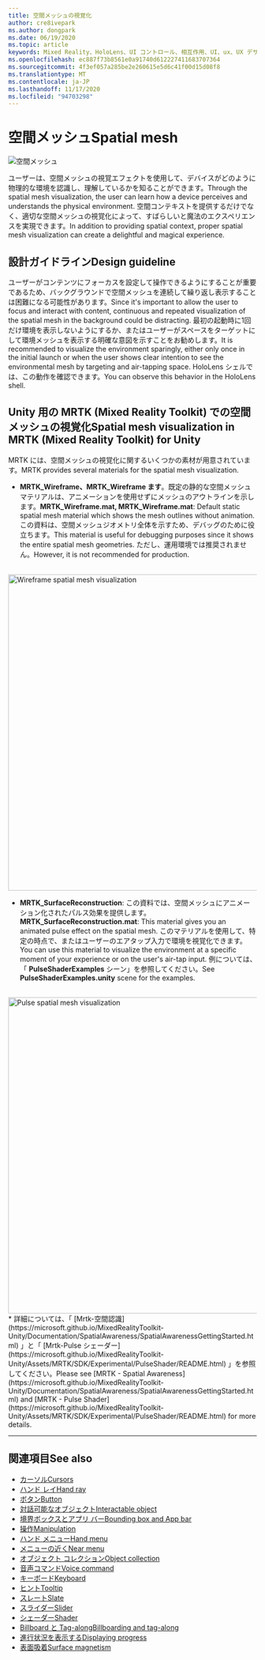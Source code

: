 ```yaml
---
title: 空間メッシュの視覚化
author: cre8ivepark
ms.author: dongpark
ms.date: 06/19/2020
ms.topic: article
keywords: Mixed Reality、HoloLens、UI コントロール、相互作用、UI、ux、UX デザイン、空間 UI、空間相互作用、3D UI、3D UX、mixed reality ヘッドセット、windows mixed reality ヘッドセット、virtual reality ヘッドセット、HoloLens、MRTK、Mixed Reality Toolkit
ms.openlocfilehash: ec887f73b8561e0a91740d612227411683707364
ms.sourcegitcommit: 4f3ef057a285be2e260615e5d6c41f00d15d08f8
ms.translationtype: MT
ms.contentlocale: ja-JP
ms.lasthandoff: 11/17/2020
ms.locfileid: "94703298"
---
```

# <a name="spatial-mesh"></a><span data-ttu-id="32037-103">空間メッシュ</span><span class="sxs-lookup"><span data-stu-id="32037-103">Spatial mesh</span></span>

![空間メッシュ](images/MRTK_PulseShader_SpatialMesh.gif)

<span data-ttu-id="32037-105">ユーザーは、空間メッシュの視覚エフェクトを使用して、デバイスがどのように物理的な環境を認識し、理解しているかを知ることができます。</span><span class="sxs-lookup"><span data-stu-id="32037-105">Through the spatial mesh visualization, the user can learn how a device perceives and understands the physical environment.</span></span> <span data-ttu-id="32037-106">空間コンテキストを提供するだけでなく、適切な空間メッシュの視覚化によって、すばらしいと魔法のエクスペリエンスを実現できます。</span><span class="sxs-lookup"><span data-stu-id="32037-106">In addition to providing spatial context, proper spatial mesh visualization can create a delightful and magical experience.</span></span>  

## <a name="design-guideline"></a><span data-ttu-id="32037-107">設計ガイドライン</span><span class="sxs-lookup"><span data-stu-id="32037-107">Design guideline</span></span>
<span data-ttu-id="32037-108">ユーザーがコンテンツにフォーカスを設定して操作できるようにすることが重要であるため、バックグラウンドで空間メッシュを連続して繰り返し表示することは困難になる可能性があります。</span><span class="sxs-lookup"><span data-stu-id="32037-108">Since it's important to allow the user to focus and interact with content, continuous and repeated visualization of the spatial mesh in the background could be distracting.</span></span> <span data-ttu-id="32037-109">最初の起動時に1回だけ環境を表示しないようにするか、またはユーザーがスペースをターゲットにして環境メッシュを表示する明確な意図を示すことをお勧めします。</span><span class="sxs-lookup"><span data-stu-id="32037-109">It is recommended to visualize the environment sparingly, either only once in the initial launch or when the user shows clear intention to see the environmental mesh by targeting and air-tapping space.</span></span> <span data-ttu-id="32037-110">HoloLens シェルでは、この動作を確認できます。</span><span class="sxs-lookup"><span data-stu-id="32037-110">You can observe this behavior in the HoloLens shell.</span></span>
<br>


## <a name="spatial-mesh-visualization-in-mrtk-mixed-reality-toolkit-for-unity"></a><span data-ttu-id="32037-111">Unity 用の MRTK (Mixed Reality Toolkit) での空間メッシュの視覚化</span><span class="sxs-lookup"><span data-stu-id="32037-111">Spatial mesh visualization in MRTK (Mixed Reality Toolkit) for Unity</span></span>
<span data-ttu-id="32037-112">MRTK には、空間メッシュの視覚化に関するいくつかの素材が用意されています。</span><span class="sxs-lookup"><span data-stu-id="32037-112">MRTK provides several materials for the spatial mesh visualization.</span></span>

- <span data-ttu-id="32037-113">**MRTK_Wireframe、MRTK_Wireframe ます**。既定の静的な空間メッシュマテリアルは、アニメーションを使用せずにメッシュのアウトラインを示します。</span><span class="sxs-lookup"><span data-stu-id="32037-113">**MRTK_Wireframe.mat, MRTK_Wireframe.mat**: Default static spatial mesh material which shows the mesh outlines without animation.</span></span> <span data-ttu-id="32037-114">この資料は、空間メッシュジオメトリ全体を示すため、デバッグのために役立ちます。</span><span class="sxs-lookup"><span data-stu-id="32037-114">This material is useful for debugging purposes since it shows the entire spatial mesh geometries.</span></span> <span data-ttu-id="32037-115">ただし、運用環境では推奨されません。</span><span class="sxs-lookup"><span data-stu-id="32037-115">However, it is not recommended for production.</span></span>
<br>
<img src="images/SurfaceReconstruction.jpg" alt="Wireframe spatial mesh visualization" width="640px">

- <span data-ttu-id="32037-116">**MRTK_SurfaceReconstruction**: この資料では、空間メッシュにアニメーション化されたパルス効果を提供します。</span><span class="sxs-lookup"><span data-stu-id="32037-116">**MRTK_SurfaceReconstruction.mat**: This material gives you an animated pulse effect on the spatial mesh.</span></span> <span data-ttu-id="32037-117">このマテリアルを使用して、特定の時点で、またはユーザーのエアタップ入力で環境を視覚化できます。</span><span class="sxs-lookup"><span data-stu-id="32037-117">You can use this material to visualize the environment at a specific moment of your experience or on the user's air-tap input.</span></span> <span data-ttu-id="32037-118">例については、「 **PulseShaderExamples** シーン」を参照してください。</span><span class="sxs-lookup"><span data-stu-id="32037-118">See **PulseShaderExamples.unity** scene for the examples.</span></span>
<br>
<img src="images/MRTK_SRMesh_Pulse.jpg" alt="Pulse spatial mesh visualization" width="640px">
* <span data-ttu-id="32037-119">詳細については、「 [Mrtk-空間認識](https://microsoft.github.io/MixedRealityToolkit-Unity/Documentation/SpatialAwareness/SpatialAwarenessGettingStarted.html) 」と「 [Mrtk-Pulse シェーダー](https://microsoft.github.io/MixedRealityToolkit-Unity/Assets/MRTK/SDK/Experimental/PulseShader/README.html) 」を参照してください。</span><span class="sxs-lookup"><span data-stu-id="32037-119">Please see [MRTK - Spatial Awareness](https://microsoft.github.io/MixedRealityToolkit-Unity/Documentation/SpatialAwareness/SpatialAwarenessGettingStarted.html) and [MRTK - Pulse Shader](https://microsoft.github.io/MixedRealityToolkit-Unity/Assets/MRTK/SDK/Experimental/PulseShader/README.html) for more details.</span></span>

<br>

---

## <a name="see-also"></a><span data-ttu-id="32037-120">関連項目</span><span class="sxs-lookup"><span data-stu-id="32037-120">See also</span></span>

* [<span data-ttu-id="32037-121">カーソル</span><span class="sxs-lookup"><span data-stu-id="32037-121">Cursors</span></span>](cursors.md)
* [<span data-ttu-id="32037-122">ハンド レイ</span><span class="sxs-lookup"><span data-stu-id="32037-122">Hand ray</span></span>](point-and-commit.md)
* [<span data-ttu-id="32037-123">ボタン</span><span class="sxs-lookup"><span data-stu-id="32037-123">Button</span></span>](button.md)
* [<span data-ttu-id="32037-124">対話可能なオブジェクト</span><span class="sxs-lookup"><span data-stu-id="32037-124">Interactable object</span></span>](interactable-object.md)
* [<span data-ttu-id="32037-125">境界ボックスとアプリ バー</span><span class="sxs-lookup"><span data-stu-id="32037-125">Bounding box and App bar</span></span>](app-bar-and-bounding-box.md)
* [<span data-ttu-id="32037-126">操作</span><span class="sxs-lookup"><span data-stu-id="32037-126">Manipulation</span></span>](direct-manipulation.md)
* [<span data-ttu-id="32037-127">ハンド メニュー</span><span class="sxs-lookup"><span data-stu-id="32037-127">Hand menu</span></span>](hand-menu.md)
* [<span data-ttu-id="32037-128">メニューの近く</span><span class="sxs-lookup"><span data-stu-id="32037-128">Near menu</span></span>](near-menu.md)
* [<span data-ttu-id="32037-129">オブジェクト コレクション</span><span class="sxs-lookup"><span data-stu-id="32037-129">Object collection</span></span>](object-collection.md)
* [<span data-ttu-id="32037-130">音声コマンド</span><span class="sxs-lookup"><span data-stu-id="32037-130">Voice command</span></span>](voice-input.md)
* [<span data-ttu-id="32037-131">キーボード</span><span class="sxs-lookup"><span data-stu-id="32037-131">Keyboard</span></span>](keyboard.md)
* [<span data-ttu-id="32037-132">ヒント</span><span class="sxs-lookup"><span data-stu-id="32037-132">Tooltip</span></span>](tooltip.md)
* [<span data-ttu-id="32037-133">スレート</span><span class="sxs-lookup"><span data-stu-id="32037-133">Slate</span></span>](slate.md)
* [<span data-ttu-id="32037-134">スライダー</span><span class="sxs-lookup"><span data-stu-id="32037-134">Slider</span></span>](slider.md)
* [<span data-ttu-id="32037-135">シェーダー</span><span class="sxs-lookup"><span data-stu-id="32037-135">Shader</span></span>](shader.md)
* [<span data-ttu-id="32037-136">Billboard と Tag-along</span><span class="sxs-lookup"><span data-stu-id="32037-136">Billboarding and tag-along</span></span>](billboarding-and-tag-along.md)
* [<span data-ttu-id="32037-137">進行状況を表示する</span><span class="sxs-lookup"><span data-stu-id="32037-137">Displaying progress</span></span>](progress.md)
* [<span data-ttu-id="32037-138">表面吸着</span><span class="sxs-lookup"><span data-stu-id="32037-138">Surface magnetism</span></span>](surface-magnetism.md)
